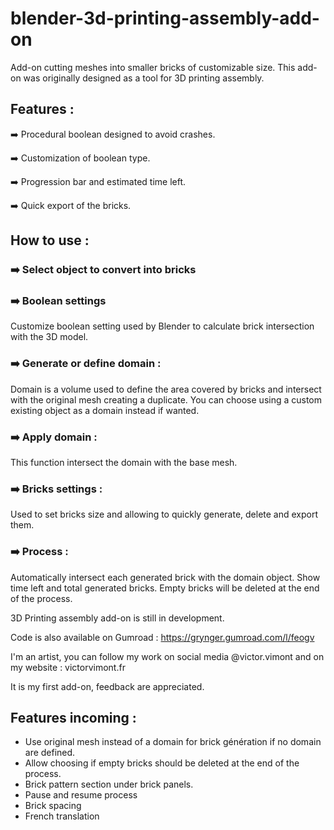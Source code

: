 # blender-3d-printing-assembly-add-on

Add-on cutting meshes into smaller bricks of customizable size. This add-on was originally designed as a tool for 3D printing assembly.



## Features :

➡️ Procedural boolean designed to avoid crashes.

➡️ Customization of boolean type.

➡️ Progression bar and estimated time left.

➡️ Quick export of the bricks.



## How to use :

### ➡️ Select object to convert into bricks

### ➡️ Boolean settings

Customize boolean setting used by Blender to calculate brick intersection with the 3D model.

### ➡️ Generate or define domain :

Domain is a volume used to define the area covered by bricks and intersect with the original mesh creating a duplicate. You can choose using a custom existing object as a domain instead if wanted.

### ➡️ Apply domain :

This function intersect the domain with the base mesh.

### ➡️ Bricks settings :

Used to set bricks size and allowing to quickly generate, delete and export them.

### ➡️ Process :

Automatically intersect each generated brick with the domain object. Show time left and total generated bricks. Empty bricks will be deleted at the end of the process.


3D Printing assembly add-on is still in development. 

Code is also available on Gumroad : https://grynger.gumroad.com/l/feogv

I'm an artist, you can follow my work on social media @victor.vimont and on my website : victorvimont.fr

It is my first add-on, feedback are appreciated.



## Features incoming :

- Use original mesh instead of a domain for brick génération if no domain are defined.
- Allow choosing if empty bricks should be deleted at the end of the process.
- Brick pattern section under brick panels.
- Pause and resume process
- Brick spacing
- French translation
